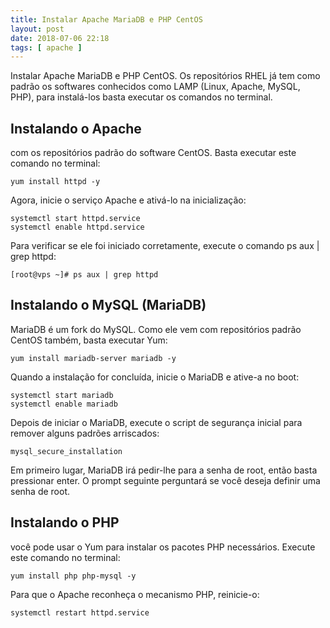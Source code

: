 ```yaml
---
title: Instalar Apache MariaDB e PHP CentOS 
layout: post  
date: 2018-07-06 22:18
tags: [ apache ]
---
```


Instalar Apache MariaDB e PHP CentOS. Os repositórios RHEL já tem como padrão os softwares conhecidos como LAMP (Linux, Apache, MySQL, PHP), para instalá-los basta executar os comandos no terminal. 

## Instalando o Apache

com os repositórios padrão do software CentOS. Basta executar este comando no terminal:

	yum install httpd -y

Agora, inicie o serviço Apache e ativá-lo na inicialização:

	systemctl start httpd.service
	systemctl enable httpd.service

Para verificar se ele foi iniciado corretamente, execute o comando ps aux | grep httpd:

`[root@vps ~]# ps aux | grep httpd`

## Instalando o MySQL (MariaDB)

MariaDB é um fork do MySQL. Como ele vem com repositórios padrão CentOS também, basta executar  Yum:

	yum install mariadb-server mariadb -y

Quando a instalação for concluída, inicie o MariaDB e ative-a no boot:

	systemctl start mariadb
	systemctl enable mariadb

Depois de iniciar o MariaDB, execute o script de segurança inicial para remover alguns padrões arriscados:

	mysql_secure_installation

Em primeiro lugar, MariaDB irá pedir-lhe para a senha de root, então basta pressionar enter. O prompt seguinte perguntará se você deseja definir uma senha de root.

## Instalando o PHP

você pode usar o Yum para instalar os pacotes PHP necessários. Execute este comando no terminal:

	yum install php php-mysql -y

Para que o Apache reconheça o mecanismo PHP, reinicie-o:

	systemctl restart httpd.service

	


